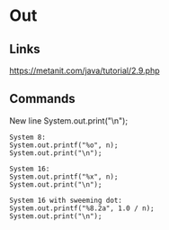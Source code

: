 # Out
## Links
https://metanit.com/java/tutorial/2.9.php
## Commands
New line
System.out.print("\n");

````
System 8:
System.out.printf("%o", n);
System.out.print("\n");

System 16:
System.out.printf("%x", n);
System.out.print("\n");

System 16 with sweeming dot:
System.out.printf("%8.2a", 1.0 / n);
System.out.print("\n");
````
